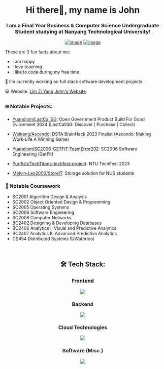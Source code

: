 <h1 align="center">Hi there👋, my name is John</h1>
<h3 align="center">I am a Final Year Business & Computer Science Undergraduate Student studying at Nanyang Technological University!</h3>
<div align="center">

[![image](https://img.shields.io/badge/LinkedIn-0077B5?style=for-the-badge&logo=linkedin&logoColor=white)](www.linkedin.com/in/john-lim-zi-yang/)
[![image](https://img.shields.io/badge/Gmail-D14836?style=for-the-badge&logo=gmail&logoColor=white)](mailto:ziyangjohn@gmail.com)

  
</div>
These are 3 fun facts about me:

- I am happy
- I love teaching
- I like to code during my free time

🔭 I’m currently working on full stack software development projects

💻 Website: [Lim Zi Yang John's Website](https://lim-zi-yang-john-portfolio.vercel.app/)

### ❄️ Notable Projects:
- [Yuandjom/LastCallSG](https://github.com/Yuandjom/LastCallSG): Open Government Product Build For Good Evironment 2024 (LastCallSG: Discover | Purchase | Collect) 

- [Weikang/Ascendo](https://github.com/weikangg/Ascendo): DSTA BrainHack 2023 Finalist (Ascendo: Making Work-Life A Winning Game)

- [Yuandjom/SC2006-GETFIT-TeamError202](https://github.com/Yuandjom/SC2006-GETFIT-TeamError202): SC2006 Software Engineering (GetFit)

- [Purifish/TechTitans-techfest-project](https://github.com/Purifish/TechTitans-techfest-project): NTU TechFest 2023

- [Melvin-Leo2000/StoreIT](https://github.com/Melvin-Leo2000/StoreIT): Storage solution for NUS students 




### 📖 Notable Coursework
- SC2001 Algorithm Design & Analysis
- SC2002 Object Oriented Design & Programming
- SC2005 Operating Systems
- SC2006 Software Engineering
- SC2008 Computer Networks
- BC2402 Designing & Developing Databases
- BC2406 Analytics I: Visual and Predictive Analytics
- BC2407 Analytics II: Advanced Predictive Analytics
- CS454 Distributed Systems (UWaterloo)

<br />

<h2 align="center"> 🛠 Tech Stack:</h2>

<div align="center">
  <h3>Frontend</h3>
  <p>
    <a href="https://skillicons.dev">
      <img src="https://skillicons.dev/icons?i=html,css,js,react,bootstrap,materialui,angular" />
    </a>
  </p>
  <h3>Backend</h3>
  <p>
    <a href="https://skillicons.dev">
      <img src="https://skillicons.dev/icons?i=go,nodejs,express,mongodb,sqlite,postgres,firebase,mysql" />
    </a>
  </p>
  <h3>Cloud Technologies</h3>
  <p>
    <a href="https://skillicons.dev">
      <img src="https://skillicons.dev/icons?i=azure,aws,docker,kubernetes,dynamodb,ansible" />
    </a>
  </p>
<h3>Software (Misc.)</h3>
  <p>
    <a href="https://skillicons.dev">
      <img src="https://skillicons.dev/icons?i=linux,c,cpp,python,java,git,kafka" />
    </a>
  </p>
  <br />
</div>

